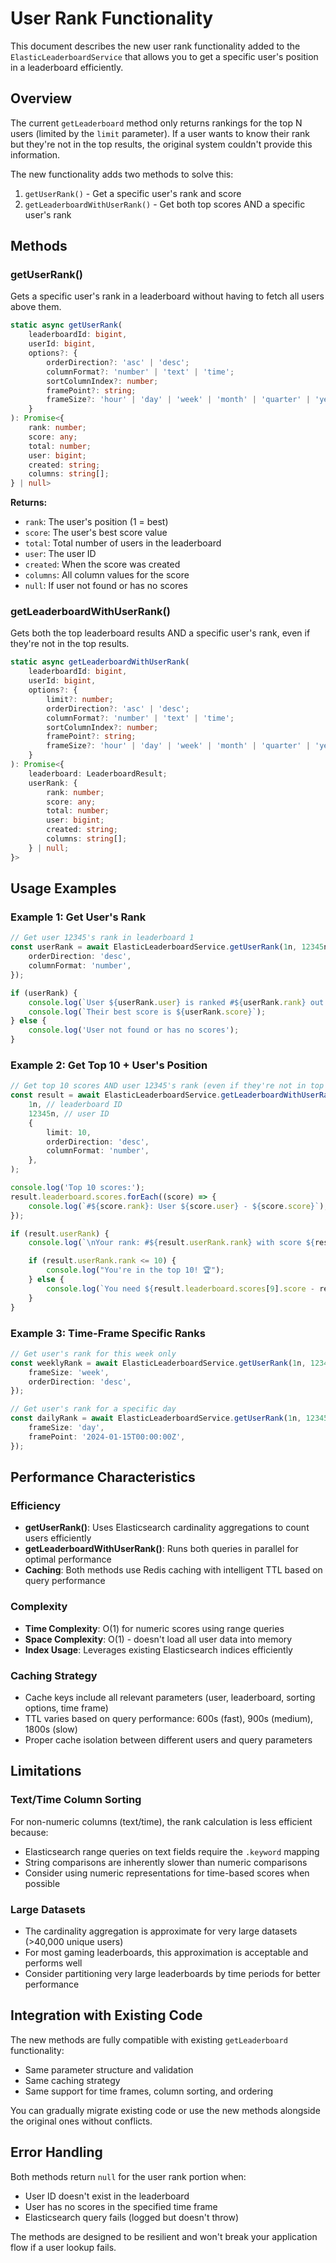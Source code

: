 # User Rank Functionality

This document describes the new user rank functionality added to the `ElasticLeaderboardService` that allows you to get a specific user's position in a leaderboard efficiently.

## Overview

The current `getLeaderboard` method only returns rankings for the top N users (limited by the `limit` parameter). If a user wants to know their rank but they're not in the top results, the original system couldn't provide this information.

The new functionality adds two methods to solve this:

1. `getUserRank()` - Get a specific user's rank and score
2. `getLeaderboardWithUserRank()` - Get both top scores AND a specific user's rank

## Methods

### getUserRank()

Gets a specific user's rank in a leaderboard without having to fetch all users above them.

```typescript
static async getUserRank(
    leaderboardId: bigint,
    userId: bigint,
    options?: {
        orderDirection?: 'asc' | 'desc';
        columnFormat?: 'number' | 'text' | 'time';
        sortColumnIndex?: number;
        framePoint?: string;
        frameSize?: 'hour' | 'day' | 'week' | 'month' | 'quarter' | 'year';
    }
): Promise<{
    rank: number;
    score: any;
    total: number;
    user: bigint;
    created: string;
    columns: string[];
} | null>
```

**Returns:**

- `rank`: The user's position (1 = best)
- `score`: The user's best score value
- `total`: Total number of users in the leaderboard
- `user`: The user ID
- `created`: When the score was created
- `columns`: All column values for the score
- `null`: If user not found or has no scores

### getLeaderboardWithUserRank()

Gets both the top leaderboard results AND a specific user's rank, even if they're not in the top results.

```typescript
static async getLeaderboardWithUserRank(
    leaderboardId: bigint,
    userId: bigint,
    options?: {
        limit?: number;
        orderDirection?: 'asc' | 'desc';
        columnFormat?: 'number' | 'text' | 'time';
        sortColumnIndex?: number;
        framePoint?: string;
        frameSize?: 'hour' | 'day' | 'week' | 'month' | 'quarter' | 'year';
    }
): Promise<{
    leaderboard: LeaderboardResult;
    userRank: {
        rank: number;
        score: any;
        total: number;
        user: bigint;
        created: string;
        columns: string[];
    } | null;
}>
```

## Usage Examples

### Example 1: Get User's Rank

```typescript
// Get user 12345's rank in leaderboard 1
const userRank = await ElasticLeaderboardService.getUserRank(1n, 12345n, {
	orderDirection: 'desc',
	columnFormat: 'number',
});

if (userRank) {
	console.log(`User ${userRank.user} is ranked #${userRank.rank} out of ${userRank.total} players`);
	console.log(`Their best score is ${userRank.score}`);
} else {
	console.log('User not found or has no scores');
}
```

### Example 2: Get Top 10 + User's Position

```typescript
// Get top 10 scores AND user 12345's rank (even if they're not in top 10)
const result = await ElasticLeaderboardService.getLeaderboardWithUserRank(
	1n, // leaderboard ID
	12345n, // user ID
	{
		limit: 10,
		orderDirection: 'desc',
		columnFormat: 'number',
	},
);

console.log('Top 10 scores:');
result.leaderboard.scores.forEach((score) => {
	console.log(`#${score.rank}: User ${score.user} - ${score.score}`);
});

if (result.userRank) {
	console.log(`\nYour rank: #${result.userRank.rank} with score ${result.userRank.score}`);

	if (result.userRank.rank <= 10) {
		console.log("You're in the top 10! 🏆");
	} else {
		console.log(`You need ${result.leaderboard.scores[9].score - result.userRank.score} more points to reach top 10`);
	}
}
```

### Example 3: Time-Frame Specific Ranks

```typescript
// Get user's rank for this week only
const weeklyRank = await ElasticLeaderboardService.getUserRank(1n, 12345n, {
	frameSize: 'week',
	orderDirection: 'desc',
});

// Get user's rank for a specific day
const dailyRank = await ElasticLeaderboardService.getUserRank(1n, 12345n, {
	frameSize: 'day',
	framePoint: '2024-01-15T00:00:00Z',
});
```

## Performance Characteristics

### Efficiency

- **getUserRank()**: Uses Elasticsearch cardinality aggregations to count users efficiently
- **getLeaderboardWithUserRank()**: Runs both queries in parallel for optimal performance
- **Caching**: Both methods use Redis caching with intelligent TTL based on query performance

### Complexity

- **Time Complexity**: O(1) for numeric scores using range queries
- **Space Complexity**: O(1) - doesn't load all user data into memory
- **Index Usage**: Leverages existing Elasticsearch indices efficiently

### Caching Strategy

- Cache keys include all relevant parameters (user, leaderboard, sorting options, time frame)
- TTL varies based on query performance: 600s (fast), 900s (medium), 1800s (slow)
- Proper cache isolation between different users and query parameters

## Limitations

### Text/Time Column Sorting

For non-numeric columns (text/time), the rank calculation is less efficient because:

- Elasticsearch range queries on text fields require the `.keyword` mapping
- String comparisons are inherently slower than numeric comparisons
- Consider using numeric representations for time-based scores when possible

### Large Datasets

- The cardinality aggregation is approximate for very large datasets (>40,000 unique users)
- For most gaming leaderboards, this approximation is acceptable and performs well
- Consider partitioning very large leaderboards by time periods for better performance

## Integration with Existing Code

The new methods are fully compatible with existing `getLeaderboard` functionality:

- Same parameter structure and validation
- Same caching strategy
- Same support for time frames, column sorting, and ordering

You can gradually migrate existing code or use the new methods alongside the original ones without conflicts.

## Error Handling

Both methods return `null` for the user rank portion when:

- User ID doesn't exist in the leaderboard
- User has no scores in the specified time frame
- Elasticsearch query fails (logged but doesn't throw)

The methods are designed to be resilient and won't break your application flow if a user lookup fails.
